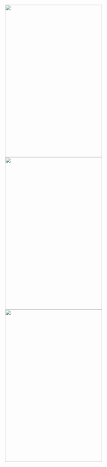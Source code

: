 <br>
<img src="https://user-images.githubusercontent.com/32914909/77070171-d08f1580-69fa-11ea-9991-adf43e56d55f.png" width="320" height="500">

<br>
<img src="https://user-images.githubusercontent.com/32914909/77070179-d4229c80-69fa-11ea-9edb-c970065df99d.png" width="320" height="500">

<br>
<img src="https://user-images.githubusercontent.com/32914909/77070185-d684f680-69fa-11ea-85bf-09609e1ea3c4.png" width="320" height="500">
